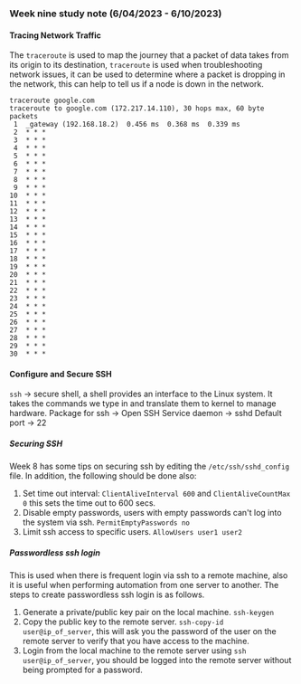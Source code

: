 ### Week nine study note (6/04/2023 - 6/10/2023)<!-- omit from toc -->

#### Tracing Network Traffic
The `traceroute` is used to map the journey that a packet of data takes from its origin to its destination, `traceroute` is used when troubleshooting network issues, it can be used to determine where a packet is dropping in the network, this can help to tell us if a node is down in the network.
```console
traceroute google.com
traceroute to google.com (172.217.14.110), 30 hops max, 60 byte packets
 1  _gateway (192.168.18.2)  0.456 ms  0.368 ms  0.339 ms
 2  * * *
 3  * * *
 4  * * *
 5  * * *
 6  * * *
 7  * * *
 8  * * *
 9  * * *
10  * * *
11  * * *
12  * * *
13  * * *
14  * * *
15  * * *
16  * * *
17  * * *
18  * * *
19  * * *
20  * * *
21  * * *
22  * * *
23  * * *
24  * * *
25  * * *
26  * * *
27  * * *
28  * * *
29  * * *
30  * * *

```
#### Configure and Secure SSH
`ssh` &rarr; secure shell, a shell provides an interface to the Linux system. It takes the commands we type in and translate them to kernel to manage hardware.
Package for ssh &rarr; Open SSH
Service daemon &rarr; sshd
Default port &rarr; 22

##### Securing SSH
Week 8 has some tips on securing ssh by editing the `/etc/ssh/sshd_config` file. In addition, the following should be done also:
1. Set time out interval: `ClientAliveInterval 600` and `ClientAliveCountMax 0` this sets the time out to 600 secs.
2. Disable empty passwords, users with empty passwords can't log into the system via ssh. `PermitEmptyPasswords no`
3. Limit ssh access to specific users. `AllowUsers user1 user2`

##### Passwordless ssh login
This is used when there is frequent login via ssh to a remote machine, also it is useful when performing automation from one server to another. The steps to create passwordless ssh login is as follows.
1. Generate a private/public key pair on the local machine. `ssh-keygen`
2. Copy the public key to the remote server. `ssh-copy-id user@ip_of_server`, this will ask you the password of the user on the remote server to verify that you have access to the machine.
3. Login from the local machine to the remote server using `ssh user@ip_of_server`, you should be logged into the remote server without being prompted for a password.

